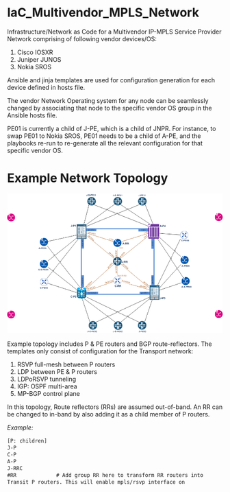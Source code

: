 # IaC_Multivendor_MPLS_Network
Infrastructure/Network as Code for a Multivendor IP-MPLS Service Provider Network comprising of following vendor devices/OS:

1. Cisco IOSXR
2. Juniper JUNOS
3. Nokia SROS

Ansible and jinja templates are used for configuration generation for each device defined in hosts file.

The vendor Network Operating system for any node can be seamlessly changed by associating that node to the specific vendor OS group in the Ansible hosts file.

PE01 is currently a child of J-PE, which is a child of JNPR. For instance, to swap PE01 to Nokia SROS, PE01 needs to be a child of A-PE, and the playbooks re-run to re-generate all the relevant configuration for that specific vendor OS.

# Example Network Topology

![Example Topolgy](images/topology.png)

Example topology includes P & PE routers and BGP route-reflectors. 
The templates only consist of configuration for the Transport network:

1. RSVP full-mesh between P routers
2. LDP between PE & P routers
3. LDPoRSVP tunneling
4. IGP: OSPF multi-area
5. MP-BGP control plane

In this topology, Route reflectors (RRs) are assumed out-of-band.
An RR can be changed to in-band by also adding it as a child member of P routers. 

*Example:*
```
[P: children]
J-P
C-P
A-P
J-RRC
#RR             # Add group RR here to transform RR routers into Transit P routers. This will enable mpls/rsvp interface on 
```
